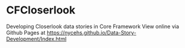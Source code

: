 # CFCloserlook
Developing Closerlook data stories in Core Framework
View online via Github Pages at https://nycehs.github.io/Data-Story-Development/Index.html

